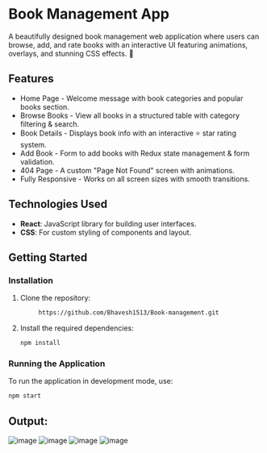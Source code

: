 
# Book Management App

A beautifully designed book management web application where users can browse, add, and rate books with an interactive UI featuring animations, overlays, and stunning CSS effects. 🚀

## Features

- Home Page - Welcome message with book categories and popular books section.
- Browse Books - View all books in a structured table with category filtering & search.
- Book Details - Displays book info with an interactive ⭐ star rating system.
- Add Book - Form to add books with Redux state management & form validation.
- 404 Page - A custom "Page Not Found" screen with animations.
- Fully Responsive - Works on all screen sizes with smooth transitions.


## Technologies Used

- **React**: JavaScript library for building user interfaces.
- **CSS**: For custom styling of components and layout.

## Getting Started

### Installation

1. Clone the repository:

   ```bash
        https://github.com/Bhavesh1513/Book-management.git
   ```

2. Install the required dependencies:

   ```bash
   npm install
   ```


### Running the Application

To run the application in development mode, use:

```bash
npm start
```

## Output:
![image](https://github.com/user-attachments/assets/8cf30516-68e9-43ec-8f73-d2637ddf4711)
![image](https://github.com/user-attachments/assets/b3d43503-1ba9-4c23-95ee-daefb6b27645)
![image](https://github.com/user-attachments/assets/9073012a-96b1-4049-b589-8faef5dd572b)
![image](https://github.com/user-attachments/assets/5f645af7-297f-46ee-8faa-2bcc80b6b61a)

